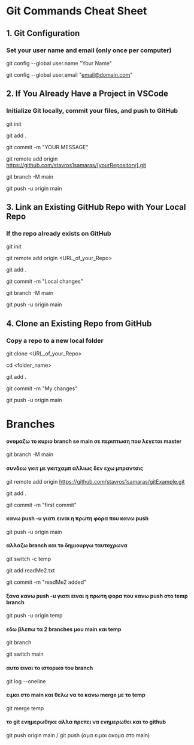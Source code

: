 # Git Commands Cheat Sheet

## 1. Git Configuration
### Set your user name and email (only once per computer)
git config --global user.name "Your Name"

git config --global user.email "email@domain.com"

## 2. If You Already Have a Project in VSCode
### Initialize Git locally, commit your files, and push to GitHub
git init

git add .

git commit -m "YOUR MESSAGE"

git remote add origin https://github.com/stavros1samaras/[yourRepository].git

git branch -M main

git push -u origin main


## 3. Link an Existing GitHub Repo with Your Local Repo
### If the repo already exists on GitHub

git init

git remote add origin <URL_of_your_Repo>

git add .

git commit -m "Local changes"

git branch -M main

git push -u origin main

## 4. Clone an Existing Repo from GitHub
### Copy a repo to a new local folder

git clone <URL_of_your_Repo>

cd <folder_name>

git add .

git commit -m "My changes"

git push -u origin main


# Βranches

#### ονομαζω το κυριο branch se main σε περιπτωση που λεγεται master
git branch -M main

#### συνδεω γκιτ με γκιτχαμπ αλλιως δεν εχω μπραντσις

git remote add origin https://github.com/stavros1samaras/gitExample.git

git add .

git commit -m "first commit"

#### κανω push -u γιατι ειναι η πρωτη φορα που κανω push

git push -u origin main

#### αλλαζω branch και το δημιουργω ταυτοχρωνα

git switch -c temp

git add readMe2.txt

git commit -m "readMe2 added"

#### ξανα κανω push -u γιατι ειναι η πρωτη φορα που κανω push στο temp branch

git push -u origin temp

#### εδω βλεπω τα 2 branches μου main και temp
git branch

git switch main

#### αυτο ειναι το ιστορικο του branch
git log --oneline

#### ειμαι στο main και θελω να το κανω merge με το temp

git merge temp

#### το git ενημερωθηκε αλλα πρεπει να ενημερωθει και το github

git push origin main / git push (αμα ειμαι ακομα στο main)


